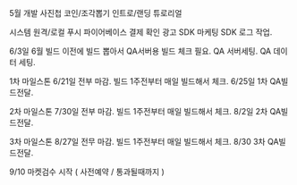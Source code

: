 

5월 개발 
사진첩 
코인/조각뽑기 
인트로/랜딩 
튜로리얼 


시스템
원격/로컬 푸시 
파이어베이스 
결제 확인 
광고 SDK 
마케팅 SDK 
로그 작업. 





6/3일
6월 빌드 이전에 빌드 뽑아서 QA서버용 빌드 체크 필요.
QA 서버세팅. QA 데이터 세팅. 


1차 마일스톤
6/21일 전부 마감.
빌드 1주전부터 매일 빌드해서 체크.
6/25일 1차 QA빌드전달.

2차 마일스톤
7/30일 전부 마감.
빌드 1주전부터 매일 빌드해서 체크.
8/2일 2차 QA빌드전달.

3차 마일스톤
8/27일 전무 마감.
빌드 1주전부터 매일 빌드해서 체크.
8/30 3차 QA빌드전달.


9/10 마켓검수 시작 ( 사전예약 / 통과될때까지 ) 
